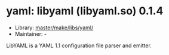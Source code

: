 # yaml: libyaml (libyaml.so) 0.1.4
 - Library: [master/make/libs/yaml/](https://github.com/Freetz-NG/freetz-ng/tree/master/make/libs/yaml/)
 - Maintainer: -

LibYAML is a YAML 1.1 configuration file parser and emitter.
